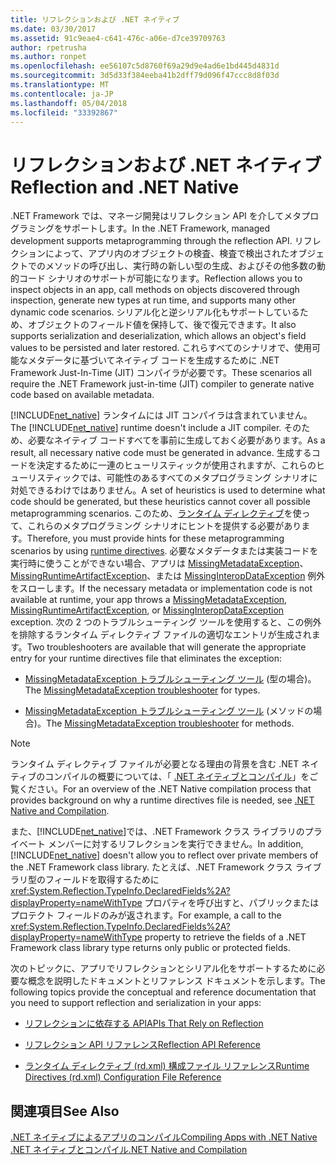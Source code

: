 ```yaml
---
title: リフレクションおよび .NET ネイティブ
ms.date: 03/30/2017
ms.assetid: 91c9eae4-c641-476c-a06e-d7ce39709763
author: rpetrusha
ms.author: ronpet
ms.openlocfilehash: ee56107c5d8760f69a29d9e4ad6e1bd445d4831d
ms.sourcegitcommit: 3d5d33f384eeba41b2dff79d096f47ccc8d8f03d
ms.translationtype: MT
ms.contentlocale: ja-JP
ms.lasthandoff: 05/04/2018
ms.locfileid: "33392867"
---
```

# <a name="reflection-and-net-native"></a><span data-ttu-id="f8a6e-102">リフレクションおよび .NET ネイティブ</span><span class="sxs-lookup"><span data-stu-id="f8a6e-102">Reflection and .NET Native</span></span>
<span data-ttu-id="f8a6e-103">.NET Framework では、マネージ開発はリフレクション API を介してメタプログラミングをサポートします。</span><span class="sxs-lookup"><span data-stu-id="f8a6e-103">In the .NET Framework, managed development supports metaprogramming through the reflection API.</span></span> <span data-ttu-id="f8a6e-104">リフレクションによって、アプリ内のオブジェクトの検査、検査で検出されたオブジェクトでのメソッドの呼び出し、実行時の新しい型の生成、およびその他多数の動的コード シナリオのサポートが可能になります。</span><span class="sxs-lookup"><span data-stu-id="f8a6e-104">Reflection allows you to inspect objects in an app, call methods on objects discovered through inspection, generate new types at run time, and supports many other dynamic code scenarios.</span></span> <span data-ttu-id="f8a6e-105">シリアル化と逆シリアル化もサポートしているため、オブジェクトのフィールド値を保持して、後で復元できます。</span><span class="sxs-lookup"><span data-stu-id="f8a6e-105">It also supports serialization and deserialization, which allows an object's field values to be persisted and later restored.</span></span> <span data-ttu-id="f8a6e-106">これらすべてのシナリオで、使用可能なメタデータに基づいてネイティブ コードを生成するために .NET Framework Just-In-Time (JIT) コンパイラが必要です。</span><span class="sxs-lookup"><span data-stu-id="f8a6e-106">These scenarios all require the .NET Framework just-in-time (JIT) compiler to generate native code based on available metadata.</span></span>  
  
 <span data-ttu-id="f8a6e-107">[!INCLUDE[net_native](../../../includes/net-native-md.md)] ランタイムには JIT コンパイラは含まれていません。</span><span class="sxs-lookup"><span data-stu-id="f8a6e-107">The [!INCLUDE[net_native](../../../includes/net-native-md.md)] runtime doesn't include a JIT compiler.</span></span> <span data-ttu-id="f8a6e-108">そのため、必要なネイティブ コードすべてを事前に生成しておく必要があります。</span><span class="sxs-lookup"><span data-stu-id="f8a6e-108">As a result, all necessary native code must be generated in advance.</span></span> <span data-ttu-id="f8a6e-109">生成するコードを決定するために一連のヒューリスティックが使用されますが、これらのヒューリスティックでは、可能性のあるすべてのメタプログラミング シナリオに対処できるわけではありません。</span><span class="sxs-lookup"><span data-stu-id="f8a6e-109">A set of heuristics is used to determine what code should be generated, but these heuristics cannot cover all possible metaprogramming scenarios.</span></span>  <span data-ttu-id="f8a6e-110">このため、[ランタイム ディレクティブ](../../../docs/framework/net-native/runtime-directives-rd-xml-configuration-file-reference.md)を使って、これらのメタプログラミング シナリオにヒントを提供する必要があります。</span><span class="sxs-lookup"><span data-stu-id="f8a6e-110">Therefore, you must provide hints for these metaprogramming scenarios by using [runtime directives](../../../docs/framework/net-native/runtime-directives-rd-xml-configuration-file-reference.md).</span></span> <span data-ttu-id="f8a6e-111">必要なメタデータまたは実装コードを実行時に使うことができない場合、アプリは [MissingMetadataException](../../../docs/framework/net-native/missingmetadataexception-class-net-native.md)、[MissingRuntimeArtifactException](../../../docs/framework/net-native/missingruntimeartifactexception-class-net-native.md)、または [MissingInteropDataException](../../../docs/framework/net-native/missinginteropdataexception-class-net-native.md) 例外をスローします。</span><span class="sxs-lookup"><span data-stu-id="f8a6e-111">If the necessary metadata or implementation code is not available at runtime, your app throws a [MissingMetadataException](../../../docs/framework/net-native/missingmetadataexception-class-net-native.md), [MissingRuntimeArtifactException](../../../docs/framework/net-native/missingruntimeartifactexception-class-net-native.md), or [MissingInteropDataException](../../../docs/framework/net-native/missinginteropdataexception-class-net-native.md) exception.</span></span> <span data-ttu-id="f8a6e-112">次の 2 つのトラブルシューティング ツールを使用すると、この例外を排除するランタイム ディレクティブ ファイルの適切なエントリが生成されます。</span><span class="sxs-lookup"><span data-stu-id="f8a6e-112">Two troubleshooters are available that will generate the appropriate entry for your runtime directives file that eliminates the exception:</span></span>  
  
-   <span data-ttu-id="f8a6e-113">[MissingMetadataException トラブルシューティング ツール](http://dotnet.github.io/native/troubleshooter/type.html) (型の場合)。</span><span class="sxs-lookup"><span data-stu-id="f8a6e-113">The [MissingMetadataException troubleshooter](http://dotnet.github.io/native/troubleshooter/type.html) for types.</span></span>  
  
-   <span data-ttu-id="f8a6e-114">[MissingMetadataException トラブルシューティング ツール](http://dotnet.github.io/native/troubleshooter/method.html) (メソッドの場合)。</span><span class="sxs-lookup"><span data-stu-id="f8a6e-114">The [MissingMetadataException troubleshooter](http://dotnet.github.io/native/troubleshooter/method.html) for methods.</span></span>  
  
> [!NOTE]
>  <span data-ttu-id="f8a6e-115">ランタイム ディレクティブ ファイルが必要となる理由の背景を含む .NET ネイティブのコンパイルの概要については、「 [.NET ネイティブとコンパイル](../../../docs/framework/net-native/net-native-and-compilation.md)」をご覧ください。</span><span class="sxs-lookup"><span data-stu-id="f8a6e-115">For an overview of the .NET Native compilation process that provides background on why a runtime directives file is needed, see [.NET Native and Compilation](../../../docs/framework/net-native/net-native-and-compilation.md).</span></span>  
  
 <span data-ttu-id="f8a6e-116">また、[!INCLUDE[net_native](../../../includes/net-native-md.md)]では、.NET Framework クラス ライブラリのプライベート メンバーに対するリフレクションを実行できません。</span><span class="sxs-lookup"><span data-stu-id="f8a6e-116">In addition, [!INCLUDE[net_native](../../../includes/net-native-md.md)] doesn't allow you to reflect over private members of the .NET Framework class library.</span></span> <span data-ttu-id="f8a6e-117">たとえば、.NET Framework クラス ライブラリ型のフィールドを取得するために <xref:System.Reflection.TypeInfo.DeclaredFields%2A?displayProperty=nameWithType> プロパティを呼び出すと、パブリックまたはプロテクト フィールドのみが返されます。</span><span class="sxs-lookup"><span data-stu-id="f8a6e-117">For example, a call to the <xref:System.Reflection.TypeInfo.DeclaredFields%2A?displayProperty=nameWithType> property to retrieve the fields of a .NET Framework class library type returns only public or protected fields.</span></span>  
  
 <span data-ttu-id="f8a6e-118">次のトピックに、アプリでリフレクションとシリアル化をサポートするために必要な概念を説明したドキュメントとリファレンス ドキュメントを示します。</span><span class="sxs-lookup"><span data-stu-id="f8a6e-118">The following topics provide the conceptual and reference documentation that you need to support reflection and serialization in your apps:</span></span>  
  
-   [<span data-ttu-id="f8a6e-119">リフレクションに依存する API</span><span class="sxs-lookup"><span data-stu-id="f8a6e-119">APIs That Rely on Reflection</span></span>](../../../docs/framework/net-native/apis-that-rely-on-reflection.md)  
  
-   [<span data-ttu-id="f8a6e-120">リフレクション API リファレンス</span><span class="sxs-lookup"><span data-stu-id="f8a6e-120">Reflection API Reference</span></span>](../../../docs/framework/net-native/net-native-reflection-api-reference.md)  
  
-   [<span data-ttu-id="f8a6e-121">ランタイム ディレクティブ (rd.xml) 構成ファイル リファレンス</span><span class="sxs-lookup"><span data-stu-id="f8a6e-121">Runtime Directives (rd.xml) Configuration File Reference</span></span>](../../../docs/framework/net-native/runtime-directives-rd-xml-configuration-file-reference.md)  
  
## <a name="see-also"></a><span data-ttu-id="f8a6e-122">関連項目</span><span class="sxs-lookup"><span data-stu-id="f8a6e-122">See Also</span></span>  
 [<span data-ttu-id="f8a6e-123">.NET ネイティブによるアプリのコンパイル</span><span class="sxs-lookup"><span data-stu-id="f8a6e-123">Compiling Apps with .NET Native</span></span>](../../../docs/framework/net-native/index.md)  
 [<span data-ttu-id="f8a6e-124">.NET ネイティブとコンパイル</span><span class="sxs-lookup"><span data-stu-id="f8a6e-124">.NET Native and Compilation</span></span>](../../../docs/framework/net-native/net-native-and-compilation.md)
